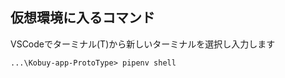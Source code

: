## 仮想環境に入るコマンド
VSCodeでターミナル(T)から新しいターミナルを選択し入力します<br>
```
...\Kobuy-app-ProtoType> pipenv shell
```


